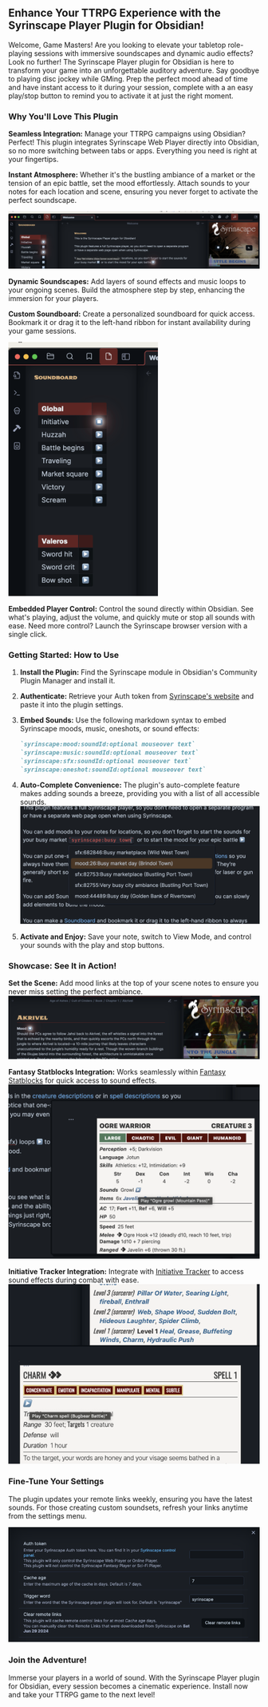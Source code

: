 ## **Enhance Your TTRPG Experience with the Syrinscape Player Plugin for Obsidian!**

Welcome, Game Masters! Are you looking to elevate your tabletop role-playing sessions with immersive soundscapes and dynamic audio effects? Look no further! The Syrinscape Player plugin for Obsidian is here to transform your game into an unforgettable auditory adventure. Say goodbye to playing disc jockey while GMing. Prep the perfect mood ahead of time and have instant access to it during your session, complete with a an easy play/stop button to remind you to activate it at just the right moment.

### **Why You'll Love This Plugin**

**Seamless Integration:** Manage your TTRPG campaigns using Obsidian? Perfect! This plugin integrates Syrinscape Web Player directly into Obsidian, so no more switching between tabs or apps. Everything you need is right at your fingertips.

**Instant Atmosphere:** Whether it's the bustling ambiance of a market or the tension of an epic battle, set the mood effortlessly. Attach sounds to your notes for each location and scene, ensuring you never forget to activate the perfect soundscape.

![Location mood](doc/mood.png)

**Dynamic Soundscapes:** Add layers of sound effects and music loops to your ongoing scenes. Build the atmosphere step by step, enhancing the immersion for your players.

**Custom Soundboard:** Create a personalized soundboard for quick access. Bookmark it or drag it to the left-hand ribbon for instant availability during your game sessions.

![Soundboard](doc/Soundboard.png)

**Embedded Player Control:** Control the sound directly within Obsidian. See what's playing, adjust the volume, and quickly mute or stop all sounds with ease. Need more control? Launch the Syrinscape browser version with a single click.

### **Getting Started: How to Use**

1. **Install the Plugin:** Find the Syrinscape module in Obsidian's Community Plugin Manager and install it.
2. **Authenticate:** Retrieve your Auth token from [Syrinscape's website](https://syrinscape.com/online/cp/) and paste it into the plugin settings.
3. **Embed Sounds:** Use the following markdown syntax to embed Syrinscape moods, music, oneshots, or sound effects:
    ```markdown
    `syrinscape:mood:soundId:optional mouseover text`
    `syrinscape:music:soundId:optional mouseover text`
    `syrinscape:sfx:soundId:optional mouseover text`
    `syrinscape:oneshot:soundId:optional mouseover text`
    ```
4. **Auto-Complete Convenience:** The plugin's auto-complete feature makes adding sounds a breeze, providing you with a list of all accessible sounds.
    ![Autocompletion](doc/autocomplete.png)

5. **Activate and Enjoy:** Save your note, switch to View Mode, and control your sounds with the play and stop buttons.

### **Showcase: See It in Action!**

**Set the Scene:** Add mood links at the top of your scene notes to ensure you never miss setting the perfect ambiance.
![Scene mood](doc/location_mood.png)

**Fantasy Statblocks Integration:** Works seamlessly within [Fantasy Statblocks](https://github.com/javalent/fantasy-statblocks) for quick access to sound effects.
![Fantasy Statblocks integration](doc/fantasy_statblock.png)

**Initiative Tracker Integration:** Integrate with [Initiative Tracker](https://github.com/javalent/initiative-tracker) to access sound effects during combat with ease.
![Initiative Tracker integration](doc/initiative_tracker.png)

### **Fine-Tune Your Settings**

The plugin updates your remote links weekly, ensuring you have the latest sounds. For those creating custom soundsets, refresh your links anytime from the settings menu.

![Settings](doc/Settings.png)

### **Join the Adventure!**

Immerse your players in a world of sound. With the Syrinscape Player plugin for Obsidian, every session becomes a cinematic experience. Install now and take your TTRPG game to the next level!
